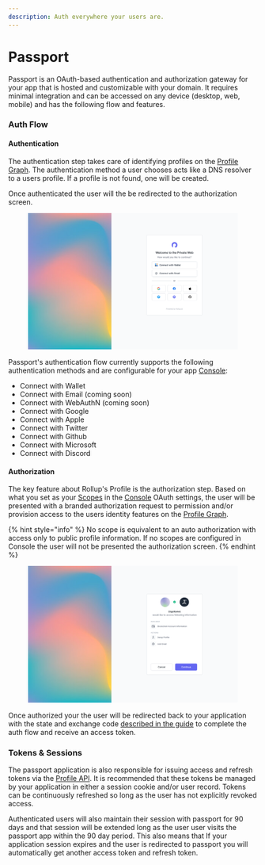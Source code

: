 ```yaml
---
description: Auth everywhere your users are.
---
```


# Passport

Passport is an OAuth-based authentication and authorization gateway for your app that is hosted and customizable with your domain. It requires minimal integration and can be accessed on any device (desktop, web, mobile) and has the following flow and features.

### Auth Flow

#### Authentication

The authentication step takes care of identifying profiles on the [Profile Graph](profile-graph.md). The authentication method a user chooses acts like a DNS resolver to a users profile. If a profile is not found, one will be created.

Once authenticated the user will the be redirected to the authorization screen.

<figure><img src="../.gitbook/assets/MacBook Pro 14_ - 1 (1).png" alt=""><figcaption></figcaption></figure>

Passport's authentication flow currently supports the following authentication methods and are configurable for your app [Console](console/):

* Connect with Wallet
* Connect with Email (coming soon)
* Connect with WebAuthN (coming soon)
* Connect with Google
* Connect with Apple
* Connect with Twitter
* Connect with Github
* Connect with Microsoft
* Connect with Discord

#### Authorization

The key feature about Rollup's Profile is the authorization step. Based on what you set as your [Scopes](../reference/scopes.md) in the [Console](console/) OAuth settings, the user will be presented with a branded authorization request to permission and/or provision access to the users identity features on the [Profile Graph](profile-graph.md).

{% hint style="info" %}
No scope is equivalent to an auto authorization with access only to public profile information. If no scopes are configured in Console the user will not be presented the authorization screen.
{% endhint %}

<figure><img src="../.gitbook/assets/MacBook Pro 14_ - 4.png" alt=""><figcaption></figcaption></figure>

Once authorized your the user will be redirected back to your application with the state and exchange code [described in the guide](../getting-started/auth-flow.md) to complete the auth flow and receive an access token.

### Tokens & Sessions

The passport application is also responsible for issuing access and refresh tokens via the [Profile API](my-profile.md). It is recommended that these tokens be managed by your application in either a session cookie and/or user record. Tokens can be continuously refreshed so long as the user has not explicitly revoked access.

Authenticated users will also maintain their session with passport for 90 days and that session will be extended long as the user user visits the passport app within the 90 day period. This also means that If your application session expires and the user is redirected to passport you will automatically get another access token and refresh token.
